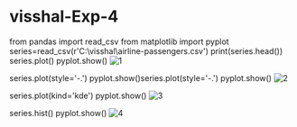 # visshal-Exp-4
from pandas import read_csv
from matplotlib import pyplot
series=read_csv(r'C:\visshal\airline-passengers.csv')
print(series.head())
series.plot()
pyplot.show()
![1](https://github.com/user-attachments/assets/b9b4d443-8075-45d8-bb26-f2457d8892b1)

series.plot(style='-.')
pyplot.show()series.plot(style='-.')
pyplot.show()
![2](https://github.com/user-attachments/assets/caa9a772-ff2e-46b8-b30f-b826d0a15830)

series.plot(kind='kde')
pyplot.show()
![3](https://github.com/user-attachments/assets/69b27f7d-25c4-498f-b19e-d0d086a89bdf)

series.hist()
pyplot.show()
![4](https://github.com/user-attachments/assets/e336b371-1380-47f8-bd3f-3b91de60dc85)
